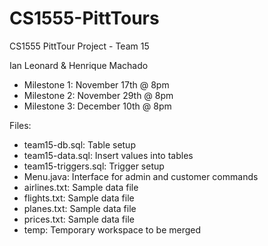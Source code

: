 # CS1555-PittTours
CS1555 PittTour Project - Team 15

Ian Leonard & Henrique Machado

- Milestone 1: November 17th @ 8pm
- Milestone 2: November 29th @ 8pm
- Milestone 3: December 10th @ 8pm

Files:
- team15-db.sql: Table setup
- team15-data.sql: Insert values into tables
- team15-triggers.sql: Trigger setup
- Menu.java: Interface for admin and customer commands
- airlines.txt: Sample data file
- flights.txt: Sample data file
- planes.txt: Sample data file
- prices.txt: Sample data file
- temp: Temporary workspace to be merged
